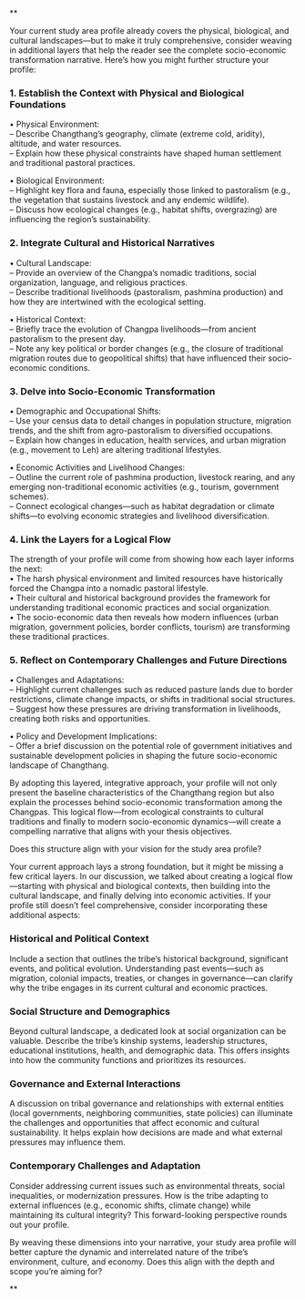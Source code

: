 **

Your current study area profile already covers the physical, biological, and cultural landscapes—but to make it truly comprehensive, consider weaving in additional layers that help the reader see the complete socio-economic transformation narrative. Here’s how you might further structure your profile:

### 1. Establish the Context with Physical and Biological Foundations

• Physical Environment:  
– Describe Changthang’s geography, climate (extreme cold, aridity), altitude, and water resources.  
– Explain how these physical constraints have shaped human settlement and traditional pastoral practices.

• Biological Environment:  
– Highlight key flora and fauna, especially those linked to pastoralism (e.g., the vegetation that sustains livestock and any endemic wildlife).  
– Discuss how ecological changes (e.g., habitat shifts, overgrazing) are influencing the region’s sustainability.

### 2. Integrate Cultural and Historical Narratives

• Cultural Landscape:  
– Provide an overview of the Changpa’s nomadic traditions, social organization, language, and religious practices.  
– Describe traditional livelihoods (pastoralism, pashmina production) and how they are intertwined with the ecological setting.

• Historical Context:  
– Briefly trace the evolution of Changpa livelihoods—from ancient pastoralism to the present day.  
– Note any key political or border changes (e.g., the closure of traditional migration routes due to geopolitical shifts) that have influenced their socio-economic conditions.

### 3. Delve into Socio-Economic Transformation

• Demographic and Occupational Shifts:  
– Use your census data to detail changes in population structure, migration trends, and the shift from agro-pastoralism to diversified occupations.  
– Explain how changes in education, health services, and urban migration (e.g., movement to Leh) are altering traditional lifestyles.

• Economic Activities and Livelihood Changes:  
– Outline the current role of pashmina production, livestock rearing, and any emerging non-traditional economic activities (e.g., tourism, government schemes).  
– Connect ecological changes—such as habitat degradation or climate shifts—to evolving economic strategies and livelihood diversification.

### 4. Link the Layers for a Logical Flow

The strength of your profile will come from showing how each layer informs the next:  
• The harsh physical environment and limited resources have historically forced the Changpa into a nomadic pastoral lifestyle.  
• Their cultural and historical background provides the framework for understanding traditional economic practices and social organization.  
• The socio-economic data then reveals how modern influences (urban migration, government policies, border conflicts, tourism) are transforming these traditional practices.

### 5. Reflect on Contemporary Challenges and Future Directions

• Challenges and Adaptations:  
– Highlight current challenges such as reduced pasture lands due to border restrictions, climate change impacts, or shifts in traditional social structures.  
– Suggest how these pressures are driving transformation in livelihoods, creating both risks and opportunities.

• Policy and Development Implications:  
– Offer a brief discussion on the potential role of government initiatives and sustainable development policies in shaping the future socio-economic landscape of Changthang.

By adopting this layered, integrative approach, your profile will not only present the baseline characteristics of the Changthang region but also explain the processes behind socio-economic transformation among the Changpas. This logical flow—from ecological constraints to cultural traditions and finally to modern socio-economic dynamics—will create a compelling narrative that aligns with your thesis objectives.

Does this structure align with your vision for the study area profile?

  
  
  
  
  
  
  
  
  
  
  
  

Your current approach lays a strong foundation, but it might be missing a few critical layers. In our discussion, we talked about creating a logical flow—starting with physical and biological contexts, then building into the cultural landscape, and finally delving into economic activities. If your profile still doesn’t feel comprehensive, consider incorporating these additional aspects:

### Historical and Political Context

Include a section that outlines the tribe’s historical background, significant events, and political evolution. Understanding past events—such as migration, colonial impacts, treaties, or changes in governance—can clarify why the tribe engages in its current cultural and economic practices.

### Social Structure and Demographics

Beyond cultural landscape, a dedicated look at social organization can be valuable. Describe the tribe’s kinship systems, leadership structures, educational institutions, health, and demographic data. This offers insights into how the community functions and prioritizes its resources.

### Governance and External Interactions

A discussion on tribal governance and relationships with external entities (local governments, neighboring communities, state policies) can illuminate the challenges and opportunities that affect economic and cultural sustainability. It helps explain how decisions are made and what external pressures may influence them.

### Contemporary Challenges and Adaptation

Consider addressing current issues such as environmental threats, social inequalities, or modernization pressures. How is the tribe adapting to external influences (e.g., economic shifts, climate change) while maintaining its cultural integrity? This forward-looking perspective rounds out your profile.

By weaving these dimensions into your narrative, your study area profile will better capture the dynamic and interrelated nature of the tribe’s environment, culture, and economy. Does this align with the depth and scope you’re aiming for?

  
**